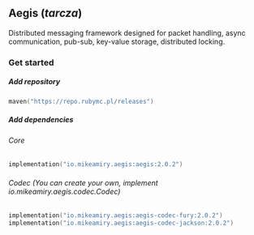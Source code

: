 ## Aegis (*tarcza*)

Distributed messaging framework designed for packet handling, async communication, pub-sub,
key-value storage, distributed locking.

### Get started

##### Add repository

```kotlin
maven("https://repo.rubymc.pl/releases")
```

##### Add dependencies

###### Core
```kotlin
implementation("io.mikeamiry.aegis:aegis:2.0.2")
```

###### Codec (You can create your own, implement io.mikeamiry.aegis.codec.Codec)
```kotlin
implementation("io.mikeamiry.aegis:aegis-codec-fury:2.0.2")
implementation("io.mikeamiry.aegis:aegis-codec-jackson:2.0.2")
```
